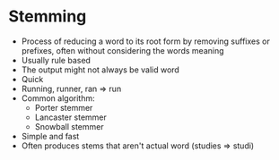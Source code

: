 # Stemming

* Process of reducing a word to its root form by removing suffixes or prefixes, often without considering the words meaning
* Usually rule based
* The output might not always be valid word
* Quick
* Running, runner, ran ⇒ run
* Common algorithm:
  * Porter stemmer
  * Lancaster stemmer
  * Snowball stemmer
* Simple and fast
* Often produces stems that aren't actual word (studies ⇒ studi)
